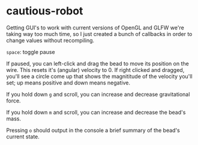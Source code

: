# cautious-robot

Getting GUI's to work with current versions of OpenGL and GLFW we're taking way too much time, so I just created a bunch of callbacks in order to change values without recompiling. 

`space`: toggle pause

If paused, you can left-click and drag the bead to move its position on the wire. This resets it's (angular) velocity to 0. If right clicked and dragged, you'll see a circle come up that shows the magnititude of the velocity you'll set; up means positive and down means negative. 

If you hold down `g` and scroll, you can increase and decrease gravitational force. 

If you hold down `m` and scroll, you can increase and decrease the bead's mass. 

Pressing `o` should output in the console a brief summary of the bead's current state.
